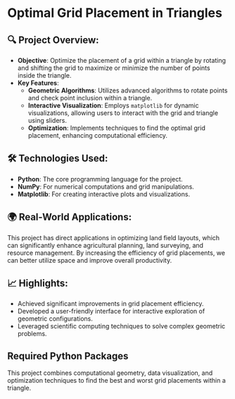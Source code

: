 # Optimal Grid Placement in Triangles

## 🔍 Project Overview:
- **Objective**: Optimize the placement of a grid within a triangle by rotating and shifting the grid to maximize or minimize the number of points inside the triangle.
- **Key Features**:
  - **Geometric Algorithms**: Utilizes advanced algorithms to rotate points and check point inclusion within a triangle.
  - **Interactive Visualization**: Employs `matplotlib` for dynamic visualizations, allowing users to interact with the grid and triangle using sliders.
  - **Optimization**: Implements techniques to find the optimal grid placement, enhancing computational efficiency.

## 🛠 Technologies Used:
- **Python**: The core programming language for the project.
- **NumPy**: For numerical computations and grid manipulations.
- **Matplotlib**: For creating interactive plots and visualizations.

## 🌍 Real-World Applications:
This project has direct applications in optimizing land field layouts, which can significantly enhance agricultural planning, land surveying, and resource management. By increasing the efficiency of grid placements, we can better utilize space and improve overall productivity.

## 📈 Highlights:
- Achieved significant improvements in grid placement efficiency.
- Developed a user-friendly interface for interactive exploration of geometric configurations.
- Leveraged scientific computing techniques to solve complex geometric problems.
<h2>Required Python Packages</h2>
This project combines computational geometry, data visualization, and optimization techniques to find the best and worst grid placements within a triangle.
